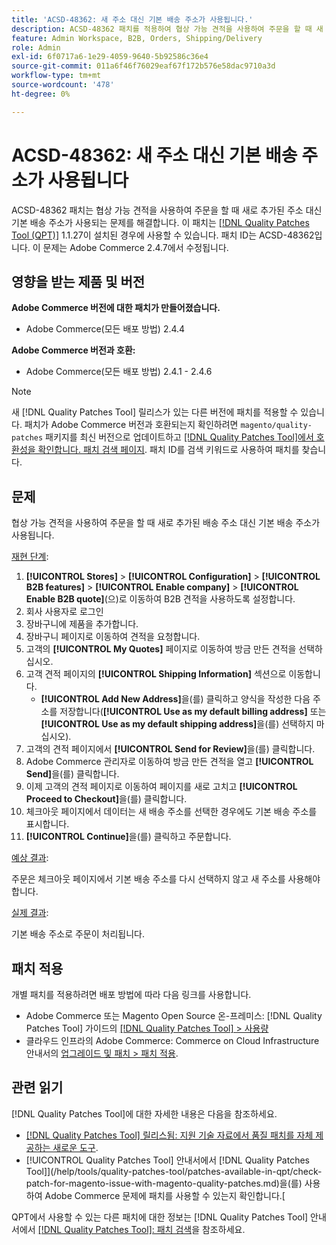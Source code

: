 ```yaml
---
title: 'ACSD-48362: 새 주소 대신 기본 배송 주소가 사용됩니다.'
description: ACSD-48362 패치를 적용하여 협상 가능 견적을 사용하여 주문을 할 때 새 주소 대신 기본 배송 주소가 사용되는 Adobe Commerce 문제를 해결합니다.
feature: Admin Workspace, B2B, Orders, Shipping/Delivery
role: Admin
exl-id: 6f0717a6-1e29-4059-9640-5b92586c36e4
source-git-commit: 011a6f46f76029eaf67f172b576e58dac9710a3d
workflow-type: tm+mt
source-wordcount: '478'
ht-degree: 0%

---
```


# ACSD-48362: 새 주소 대신 기본 배송 주소가 사용됩니다

ACSD-48362 패치는 협상 가능 견적을 사용하여 주문을 할 때 새로 추가된 주소 대신 기본 배송 주소가 사용되는 문제를 해결합니다. 이 패치는 [[!DNL Quality Patches Tool (QPT)]](https://experienceleague.adobe.com/en/docs/commerce-operations/tools/quality-patches-tool/quality-patches-tool-to-self-serve-quality-patches) 1.1.27이 설치된 경우에 사용할 수 있습니다. 패치 ID는 ACSD-48362입니다. 이 문제는 Adobe Commerce 2.4.7에서 수정됩니다.

## 영향을 받는 제품 및 버전

**Adobe Commerce 버전에 대한 패치가 만들어졌습니다.**

* Adobe Commerce(모든 배포 방법) 2.4.4

**Adobe Commerce 버전과 호환:**

* Adobe Commerce(모든 배포 방법) 2.4.1 - 2.4.6

>[!NOTE]
>
>새 [!DNL Quality Patches Tool] 릴리스가 있는 다른 버전에 패치를 적용할 수 있습니다. 패치가 Adobe Commerce 버전과 호환되는지 확인하려면 `magento/quality-patches` 패키지를 최신 버전으로 업데이트하고 [[!DNL Quality Patches Tool]에서 호환성을 확인합니다. 패치 검색 페이지](https://experienceleague.adobe.com/tools/commerce-quality-patches/index.html). 패치 ID를 검색 키워드로 사용하여 패치를 찾습니다.

## 문제

협상 가능 견적을 사용하여 주문을 할 때 새로 추가된 배송 주소 대신 기본 배송 주소가 사용됩니다.

<u>재현 단계</u>:

1. **[!UICONTROL Stores]** > **[!UICONTROL Configuration]** > **[!UICONTROL B2B features]** > **[!UICONTROL Enable company]** > **[!UICONTROL Enable B2B quote]**(으)로 이동하여 B2B 견적을 사용하도록 설정합니다.
1. 회사 사용자로 로그인
1. 장바구니에 제품을 추가합니다.
1. 장바구니 페이지로 이동하여 견적을 요청합니다.
1. 고객의 **[!UICONTROL My Quotes]** 페이지로 이동하여 방금 만든 견적을 선택하십시오.
1. 고객 견적 페이지의 **[!UICONTROL Shipping Information]** 섹션으로 이동합니다.
   * **[!UICONTROL Add New Address]**&#x200B;을(를) 클릭하고 양식을 작성한 다음 주소를 저장합니다(**[!UICONTROL Use as my default billing address]** 또는 **[!UICONTROL Use as my default shipping address]**&#x200B;을(를) 선택하지 마십시오).
1. 고객의 견적 페이지에서 **[!UICONTROL Send for Review]**&#x200B;을(를) 클릭합니다.
1. Adobe Commerce 관리자로 이동하여 방금 만든 견적을 열고 **[!UICONTROL Send]**&#x200B;을(를) 클릭합니다.
1. 이제 고객의 견적 페이지로 이동하여 페이지를 새로 고치고 **[!UICONTROL Proceed to Checkout]**&#x200B;을(를) 클릭합니다.
1. 체크아웃 페이지에서 데이터는 새 배송 주소를 선택한 경우에도 기본 배송 주소를 표시합니다.
1. **[!UICONTROL Continue]**&#x200B;을(를) 클릭하고 주문합니다.

<u>예상 결과</u>:

주문은 체크아웃 페이지에서 기본 배송 주소를 다시 선택하지 않고 새 주소를 사용해야 합니다.

<u>실제 결과</u>:

기본 배송 주소로 주문이 처리됩니다.

## 패치 적용

개별 패치를 적용하려면 배포 방법에 따라 다음 링크를 사용합니다.

* Adobe Commerce 또는 Magento Open Source 온-프레미스: [!DNL Quality Patches Tool] 가이드의 [[!DNL Quality Patches Tool] > 사용량](/help/tools/quality-patches-tool/usage.md)
* 클라우드 인프라의 Adobe Commerce: Commerce on Cloud Infrastructure 안내서의 [업그레이드 및 패치 > 패치 적용](https://experienceleague.adobe.com/docs/commerce-cloud-service/user-guide/develop/upgrade/apply-patches.html). 

## 관련 읽기

[!DNL Quality Patches Tool]에 대한 자세한 내용은 다음을 참조하세요.

* [[!DNL Quality Patches Tool] 릴리스됨: 지원 기술 자료에서 품질 패치를 자체 제공하는 새로운 도구](https://experienceleague.adobe.com/en/docs/commerce-operations/tools/quality-patches-tool/quality-patches-tool-to-self-serve-quality-patches).
* [!UICONTROL Quality Patches Tool] 안내서에서  [!DNL Quality Patches Tool]](/help/tools/quality-patches-tool/patches-available-in-qpt/check-patch-for-magento-issue-with-magento-quality-patches.md)을(를) 사용하여 Adobe Commerce 문제에 패치를 사용할 수 있는지 확인합니다.[


QPT에서 사용할 수 있는 다른 패치에 대한 정보는 [!DNL Quality Patches Tool] 안내서에서 [[!DNL Quality Patches Tool]: 패치 검색](https://experienceleague.adobe.com/tools/commerce-quality-patches/index.html)을 참조하세요.
